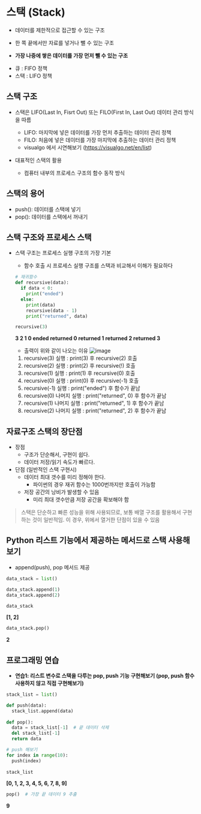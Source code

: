# 스택 (Stack)
* 데이터를 제한적으로 접근할 수 있는 구조
 - 한 쪽 끝에서만 자료를 넣거나 뺄 수 있는 구조
* **가장 나중에 쌓은 데이터를 가장 먼저 뺄 수 있는 구조**
 - 큐 : FIFO 정책
 - 스택 : LIFO 정책
 
## 스택 구조
* 스택은 LIFO(Last In, Fisrt Out) 또는 FILO(First In, Last Out) 데이터 관리 방식을 따름
  - LIFO: 마지막에 넣은 데이터를 가장 먼저 추출하는 데이터 관리 정책
  - FILO: 처음에 넣은 데이터를 가장 마지막에 추출하는 데이터 관리 정책
  - visualgo 에서 시연해보기 (https://visualgo.net/en/list)
  
  
* 대표적인 스택의 활용
  - 컴퓨터 내부의 프로세스 구조의 함수 동작 방식
  
## 스택의 용어
* push(): 데이터를 스택에 넣기
* pop(): 데이터를 스택에서 꺼내기

## 스택 구조와 프로세스 스택
* 스택 구조는 프로세스 실행 구조의 가장 기본
  - 함수 호출 시 프로세스 실행 구조를 스택과 비교해서 이해가 필요하다
  ```python
  # 재귀함수
  def recursive(data):
    if data < 0:
      print("ended")
    else:
      print(data)
      recursive(data - 1)
      print("returned", data)
  ```
  ```python
  recursive(3)
  ```
  **3
  2
  1
  0
  ended
  returned 0
  returned 1
  returned 2
  returned 3**
  
  - 출력이 위와 같이 나오는 이유
  ![image](https://user-images.githubusercontent.com/79209568/110643948-f1e2a600-81f7-11eb-84b9-2b93ad8e9323.png)
  1. recursive(3) 실행 : print(3) 후 recursive(2) 호출
  2. recursive(2) 실행 : print(2) 후 recursive(!) 호출
  3. recursive(1) 실행 : print(1) 후 recursive(0) 호출
  4. recursive(0) 실행 : print(0) 후 recursive(-1) 호출
  5. recursive(-1) 실행 : print("ended") 후 함수가 끝남
  6. recursive(0) 나머지 실행 : print("returned", 0) 후 함수가 끝남
  7. recursive(1) 나머지 실행 : print("returned", 1) 후 함수가 끝남
  8. recursive(2) 나머지 실행 : print("returned", 2) 후 함수가 끝남
  
  
## 자료구조 스택의 장단점
* 장점
  - 구조가 단순해서, 구현이 쉽다.
  - 데이터 저장/읽기 속도가 빠르다.
* 단점 (일반적인 스택 구현시) 
  - 데이터 최대 갯수를 미리 정해야 한다. 
    - 파이썬의 경우 재귀 함수는 1000번까지만 호출이 가능함
  - 저장 공간의 낭비가 발생할 수 있음
    - 미리 최대 갯수만큼 저장 공간을 확보해야 함

> 스택은 단순하고 빠른 성능을 위해 사용되므로, 보통 배열 구조를 활용해서 구현하는 것이 일반적임.
> 이 경우, 위에서 열거한 단점이 있을 수 있음


## Python 리스트 기능에서 제공하는 메서드로 스택 사용해보기
- append(push), pop 메서드 제공
```python
data_stack = list()

data_stack.append(1)
data_stack.append(2)
```
```python
data_stack
```
**[1, 2]**

```python
data_stack.pop()
```
**2**


## 프로그래밍 연습
- **연습1: 리스트 변수로 스택을 다루는 pop, push 기능 구현해보기 (pop, push 함수 사용하지 않고 직접 구현해보기)**
```python
stack_list = list()

def push(data):
  stack_list.append(data)
  
def pop():
  data = stack_list[-1]  # 끝 데이터 삭제
  del stack_list[-1]
  return data
```
```python
# push 해보기
for index in range(10):
  push(index)
  
stack_list
```
**[0, 1, 2, 3, 4, 5, 6, 7, 8, 9]**

```python
pop()  # 가장 끝 데이터 9 추출
```
**9**


